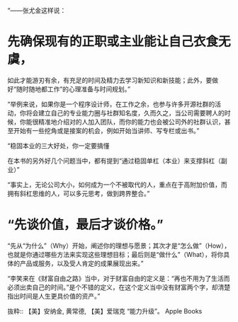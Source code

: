 “——张尤金这样说：

# 先确保现有的正职或主业能让自己衣食无虞，
如此才能游刃有余，有充足的时间及精力去学习新知识和新技能；此外，要做好“随时随地都工作”的心理准备与时间规划。”

“举例来说，如果你是一个程序设计师，在工作之余，也参与许多开源社群的活动，你将会建立自己的专业能力圈与社群知名度，久而久之，当公司需要聘人的时候，你能很精准地介绍对的人加入团队，而你的能力也会被公司外的社群认识，甚至开始有一些挖角或是接案的机会，例如开始当讲师、写专栏或出书。”

“稳固本业的三大好处，你一定要搞懂

在本书的另外好几个问题当中，都有提到“通过稳固单杠（本业）来支撑斜杠（副业）”

“事实上，无论公司大小，如何成为一个不被取代的人，重点在于高附加价值，而拥有斜杠思维的人，可以多元思考，做到跨界整合。”

 # “先谈价值，最后才谈价格。”

“先从“为什么”（Why）开始，阐述你的理想与愿景；其次才是“怎么做”（How），也就是你通过哪些方法来实现这些理想目标；最后则是“做什么”（What），将你具体的产品或服务，以及受人肯定的成果展现出来。”

“李笑来在《财富自由之路》当中，对于财富自由的定义是：“再也不用为了生活而必须出卖自己的时间。”是个不错的定义，在这个定义当中没有财富两个字，却清楚指出时间是人生更具价值的资产。”

抜粋:: 【美】安纳金, 黄常德, 【美】爱瑞克  “能力升级”。 Apple Books  
